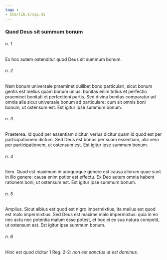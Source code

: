 ```yaml
---
tags : 
- SCG/lib.1/cap.41
---
```


### Quod Deus sit summum bonum

###### n. 1
Ex hoc autem ostenditur quod Deus sit summum bonum.

###### n. 2
Nam bonum universale praeminet cuilibet bono particulari, sicut bonum gentis est melius quam bonum unius: bonitas enim totius et perfectio praeminet bonitati et perfectioni partis. Sed divina bonitas comparatur ad omnia alia sicut universale bonum ad particulare: cum sit omnis boni bonum, ut ostensum est. Est igitur ipse summum bonum.

###### n. 3
Praeterea. Id quod per essentiam dicitur, verius dicitur quam id quod est per participationem dictum. Sed Deus est bonus per suam essentiam, alia vero per participationem, ut ostensum est. Est igitur ipse summum bonum.

###### n. 4
Item. Quod est maximum in unoquoque genere est causa aliorum quae sunt in illo genere: causa enim potior est effectu. Ex Deo autem omnia habent rationem boni, ut ostensum est. Est igitur ipse summum bonum.

###### n. 5
Amplius. Sicut albius est quod est nigro impermixtius, ita melius est quod est malo impermixtius. Sed Deus est maxime malo impermixtus: quia in eo nec actu nec potentia malum esse potest, et hoc ei ex sua natura competit, ut ostensum est. Est igitur ipse summum bonum.

###### n. 6
Hinc est quod dicitur 1 Reg. 2-2: *non est sanctus ut est dominus*.

